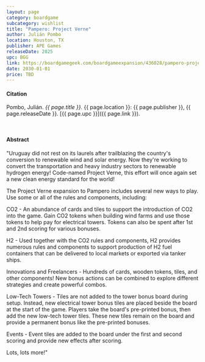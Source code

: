 ```yaml
---
layout: page
category: boardgame
subcategory: wishlist
title: "Pampero: Project Verne"
author: Julián Pombo
location: Houston, TX
publisher: APE Games
releaseDate: 2025
upc: BGG
link: https://boardgamegeek.com/boardgameexpansion/436028/pampero-project-verne
date: 2030-01-01
price: TBD
---
```


#### Citation

Pombo, Julián. *{{ page.title }}.* {{ page.location }}: {{ page.publisher }}, {{ page.releaseDate }}. [{{ page.upc }}]({{ page.link }}).

<br>


#### Abstract

"Uruguay did not rest on its laurels after trailblazing the country's conversion to renewable wind and solar energy. Now they're working to convert the transportation and heavy industry sectors to renewable hydrogen energy! Code-named Project Verne, this effort will once again set a new clean energy standard for the world!

The Project Verne expansion to Pampero includes several new ways to play. Use some or all of the rules and components, including:

CO2 - An abundance of cards and tiles to support the introduction of CO2 into the game. Gain CO2 tokens when building wind farms and use those tokens to help pay for electrical towers. Tokens can also be spent after 1st and 2nd scoring for various bonuses.

H2 - Used together with the CO2 rules and components, H2 provides numerous rules and components to support production of H2 fuel containers that can be delivered to local markets or exported via tanker ships.

Innovations and Freelancers - Hundreds of cards, wooden tokens, tiles, and other components! New bonus actions can be combined to explore different strategies and create powerful combos.

Low-Tech Towers - Tiles are not added to the tower bonus board during setup. Instead, new electrical tower bonus tiles are placed beside the board at the start of the game. Players take the board's pre-printed bonus, then add the new low-tech tower tiles. These new tiles remain on the board and provide a permanent bonus like the pre-printed bonuses.

Events - Event tiles are added to the board under the first and second scoring and provide new effects after scoring.

Lots, lots more!"
